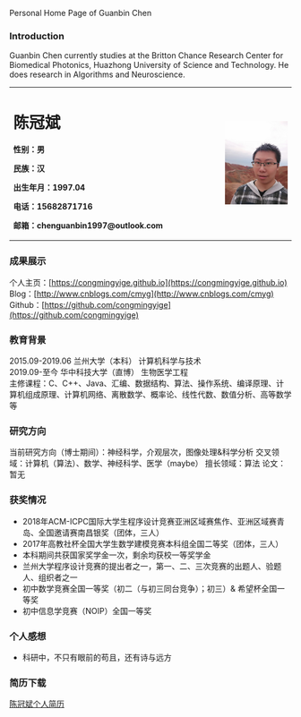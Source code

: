 
Personal Home Page of Guanbin Chen

### Introduction
Guanbin Chen currently studies at the Britton Chance Research Center for Biomedical Photonics, Huazhong University of Science and Technology. He does research in Algorithms and Neuroscience.

<table border="0">
  <tr>
    <td width="75%">
      <h1>陈冠斌</h1>
      <p><b>性别：男</b></p>
      <p><b>民族：汉</b></p>
      <p><b>出生年月：1997.04</b></p>
      <p><b>电话：15682871716</b></p>
      <p><b>邮箱：chenguanbin1997@outlook.com</b></p>
    </td>
    <td width="25%">
      <img src="/chenguanbin.jpg" width="100%">
    </td>
  </tr>
</table>

### 成果展示
个人主页：[https://congmingyige.github.io](https://congmingyige.github.io)  
Blog：[http://www.cnblogs.com/cmyg](http://www.cnblogs.com/cmyg)  
Github：[https://github.com/congmingyige](https://github.com/congmingyige)  

### 教育背景
2015.09-2019.06			兰州大学（本科）					计算机科学与技术  
2019.09-至今			华中科技大学（直博）				生物医学工程  
主修课程：C、C++、Java、汇编、数据结构、算法、操作系统、编译原理、计算机组成原理、计算机网络、离散数学、概率论、线性代数、数值分析、高等数学等

### 研究方向
当前研究方向（博士期间）：神经科学，介观层次，图像处理&科学分析
交叉领域：计算机（算法）、数学、神经科学、医学（maybe）
擅长领域：算法
论文：  
暂无

### 获奖情况
- 2018年ACM-ICPC国际大学生程序设计竞赛亚洲区域赛焦作、亚洲区域赛青岛、全国邀请赛南昌银奖（团体，三人）
- 2017年高教社杯全国大学生数学建模竞赛本科组全国二等奖（团体，三人）
- 本科期间共获国家奖学金一次，剩余均获校一等奖学金
- 兰州大学程序设计竞赛的提出者之一，第一、二、三次竞赛的出题人、验题人、组织者之一
- 初中数学竞赛全国一等奖（初二（与初三同台竞争）；初三）& 希望杯全国一等奖
- 初中信息学竞赛（NOIP）全国一等奖

### 个人感想
- 科研中，不只有眼前的苟且，还有诗与远方

### 简历下载
[陈冠斌个人简历](https://github.com/congmingyige/congmingyige.github.io/raw/master/%E4%B8%AA%E4%BA%BA%E7%AE%80%E5%8E%86.doc)
